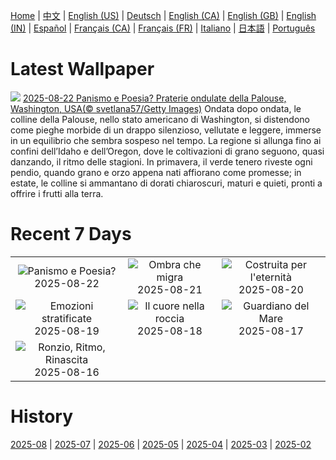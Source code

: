 [Home](../README.md) | [中文](zh-CN.md) | [English (US)](en-US.md) | [Deutsch](de-DE.md) | [English (CA)](en-CA.md) | [English (GB)](en-GB.md) | [English (IN)](en-IN.md) | [Español](es-ES.md) | [Français (CA)](fr-CA.md) | [Français (FR)](fr-FR.md) | [Italiano](it-IT.md) | [日本語](ja-JP.md) | [Português](pt-BR.md)

# Latest Wallpaper
![](https://www.bing.com/th?id=OHR.PalouseWA_IT-IT4357870693_UHD.jpg)
[2025-08-22 Panismo e Poesia? Praterie ondulate della Palouse, Washington, USA(© svetlana57/Getty Images)](https://www.bing.com/th?id=OHR.PalouseWA_IT-IT4357870693_UHD.jpg)
Ondata dopo ondata, le colline della Palouse, nello stato americano di Washington, si distendono come pieghe morbide di un drappo silenzioso, vellutate e leggere, immerse in un equilibrio che sembra sospeso nel tempo. La regione si allunga fino ai confini dell’Idaho e dell’Oregon, dove le coltivazioni di grano seguono, quasi danzando, il ritmo delle stagioni. In primavera, il verde tenero riveste ogni pendio, quando grano e orzo appena nati affiorano come promesse; in estate, le colline si ammantano di dorati chiaroscuri, maturi e quieti, pronti a offrire i frutti alla terra.

# Recent 7 Days
|  |  |  |
|:---:|:---:|:---:|
| ![](https://www.bing.com/th?id=OHR.PalouseWA_IT-IT4357870693_400x240.jpg "Panismo e Poesia?") 2025-08-22 | ![](https://www.bing.com/th?id=OHR.WheatearBird_IT-IT3442241392_400x240.jpg "Ombra che migra") 2025-08-21 | ![](https://www.bing.com/th?id=OHR.CitadelBonifacio_IT-IT3373229957_400x240.jpg "Costruita per l'eternità") 2025-08-20 |
| ![](https://www.bing.com/th?id=OHR.GipuzcoaSummer_IT-IT3301652373_400x240.jpg "Emozioni stratificate") 2025-08-19 | ![](https://www.bing.com/th?id=OHR.AvalancheLake_IT-IT9962796758_400x240.jpg "Il cuore nella roccia") 2025-08-18 | ![](https://www.bing.com/th?id=OHR.LyngvigLighthouse_IT-IT3166242120_400x240.jpg "Guardiano del Mare") 2025-08-17 |
| ![](https://www.bing.com/th?id=OHR.ColorfulBeehives_IT-IT3102989336_400x240.jpg "Ronzio, Ritmo, Rinascita") 2025-08-16 |  |  |

# History
[2025-08](../archives/wallpaper/it-IT/w_2025_08.md) | [2025-07](../archives/wallpaper/it-IT/w_2025_07.md) | [2025-06](../archives/wallpaper/it-IT/w_2025_06.md) | [2025-05](../archives/wallpaper/it-IT/w_2025_05.md) | [2025-04](../archives/wallpaper/it-IT/w_2025_04.md) | [2025-03](../archives/wallpaper/it-IT/w_2025_03.md) | [2025-02](../archives/wallpaper/it-IT/w_2025_02.md)
